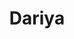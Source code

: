 ---
title: "Dariya"
title_bn: "দরিয়া নদী"
description: "Dariya river starts from Kalinagar and ends at the Marsi river."
---